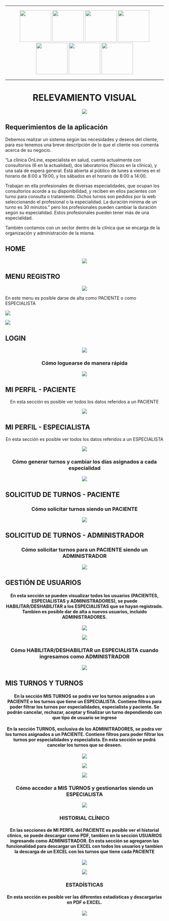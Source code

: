<hr>
<p align="center">
<img width=100 src="https://github.com/EmmaVZ89/Relevamiento-Visual-PPS/blob/main/readme/ionic.png"/>
<img width=100 src="https://github.com/EmmaVZ89/Relevamiento-Visual-PPS/blob/main/readme/angular.png"/>
<img width=100 src="https://github.com/EmmaVZ89/Relevamiento-Visual-PPS/blob/main/readme/ts.png"/>
<img width=100 src="https://github.com/EmmaVZ89/Relevamiento-Visual-PPS/blob/main/readme/firebase.png"/>
<img width=100 src="https://github.com/EmmaVZ89/Relevamiento-Visual-PPS/blob/main/readme/html.png"/>
<img width=100 src="https://github.com/EmmaVZ89/Relevamiento-Visual-PPS/blob/main/readme/sass.png"/>
<img width=100 src="https://github.com/EmmaVZ89/Relevamiento-Visual-PPS/blob/main/readme/chartjs.png"/>
</p>
<hr>


<h1 align="center">RELEVAMIENTO VISUAL</h1>
<p align="center">
   <img src="https://raw.githubusercontent.com/EmmaVZ89/Clinica-Online-TP2-Laboratorio-IV/main/src/favicon.ico">
 </p>
 <h2>Requerimientos de la aplicación</h2>
 <p>
 Debemos realizar un sistema según las necesidades y deseos del cliente, para eso tenemos una breve
descripción de lo que el cliente nos comenta acerca de su negocio.
 </p>
  <p>
 “La clínica OnLine, especialista en salud, cuenta actualmente con consultorios (6 en la actualidad),
dos laboratorios (físicos en la clínica), y una sala de espera general. Está abierta al público de lunes a
viernes en el horario de 8:00 a 19:00, y los sábados en el horario de 8:00 a 14:00.
 </p>
 <p>
Trabajan en ella profesionales de diversas especialidades, que ocupan los consultorios acorde a su
disponibilidad, y reciben en ellos pacientes con turno para consulta o tratamiento. Dichos turnos son
pedidos por la web seleccionando el profesional o la especialidad. La duración mínima de un turno es
30 minutos.” pero los profesionales pueden cambiar la duración según su especialidad. Estos
profesionales pueden tener más de una especialidad.
 </p>
  <p>
También contamos con un sector dentro de la clínica que se encarga de la organización y
administración de la misma.
 </p>
 
 <h2>HOME</h2>
 <p align="center">
   <img src="https://github.com/EmmaVZ89/Clinica-Online-TP2-Laboratorio-IV/blob/main/src/assets/readme/img/home.png">
 </p>
 
 <h2>MENU REGISTRO</h2>
 <p align="center">
   <img src="https://github.com/EmmaVZ89/Clinica-Online-TP2-Laboratorio-IV/blob/main/src/assets/readme/img/menu-registros.png">
 </p>
 
 
 <p>En este menu es posible darse de alta como PACIENTE o como ESPECIALISTA</p>
 <p align="left">
   <img src="https://github.com/EmmaVZ89/Clinica-Online-TP2-Laboratorio-IV/blob/main/src/assets/readme/img/alta-paciente.png">
 </p>
 <p align="left">
   <img src="https://github.com/EmmaVZ89/Clinica-Online-TP2-Laboratorio-IV/blob/main/src/assets/readme/img/alta-especialista.png">
 </p>

<h2>LOGIN</h2>
 <p align="center">
   <img src="https://github.com/EmmaVZ89/Clinica-Online-TP2-Laboratorio-IV/blob/main/src/assets/readme/img/login.png">
 </p>
 
 <h3 align="center">Cómo loguearse de manera rápida</h3>
  <p align="center">
   <img src="https://github.com/EmmaVZ89/Clinica-Online-TP2-Laboratorio-IV/blob/main/src/assets/readme/gif/inicio-rapido.gif">
 </p>
  
  <h2>MI PERFIL - PACIENTE</h2>
  <p align="center">En esta sección es posible ver todos los datos referidos a un PACIENTE</p>
 <p align="center">
   <img src="https://github.com/EmmaVZ89/Clinica-Online-TP2-Laboratorio-IV/blob/main/src/assets/readme/img/mi-perfil-usuario.png">
 </p>
  
  <h2>MI PERFIL - ESPECIALISTA</h2>
  <p align="center">En esta sección es posible ver todos los datos referidos a un ESPECIALISTA</p>
 <p align="center">
   <img src="https://github.com/EmmaVZ89/Clinica-Online-TP2-Laboratorio-IV/blob/main/src/assets/readme/img/mi-perfil-especialista.png">
 </p>
  <h3 align="center">Cómo generar turnos y cambiar los días asignados a cada especialidad</h3>
  <p align="center">
   <img src="https://github.com/EmmaVZ89/Clinica-Online-TP2-Laboratorio-IV/blob/main/src/assets/readme/gif/perfil-especialista.gif">
 </p>
  
 <h2>SOLICITUD DE TURNOS - PACIENTE</h2>
    <h3 align="center">Cómo solicitar turnos siendo un PACIENTE</h3>
  <p align="center">
   <img src="https://github.com/EmmaVZ89/Clinica-Online-TP2-Laboratorio-IV/blob/main/src/assets/readme/gif/solicitar-turno.gif">
 </p>
   
  <h2>SOLICITUD DE TURNOS - ADMINISTRADOR</h2>
 <h3 align="center">Cómo solicitar turnos para un PACIENTE siendo un ADMINISTRADOR</h3>
  <p align="center">
   <img src="https://github.com/EmmaVZ89/Clinica-Online-TP2-Laboratorio-IV/blob/main/src/assets/readme/gif/solicitar-turno-admin.gif">
 </p>
   
   <h2>GESTIÓN DE USUARIOS</h2>
 <h4 align="center">En esta sección se pueden visualizar todos los usuarios (PACIENTES, ESPECIALISTAS y ADMINISTRADORES), se puede HABILITAR/DESHABILITAR a los ESPECIALISTAS que se hayan registrado. Tambien es posible dar de alta a nuevos usuarios, incluido ADMINISTRADORES.</h4>
  <p align="center">
   <img src="https://github.com/EmmaVZ89/Clinica-Online-TP2-Laboratorio-IV/blob/main/src/assets/readme/img/usuarios-admin.png">
 </p>
 <p align="center">
   <img src="https://github.com/EmmaVZ89/Clinica-Online-TP2-Laboratorio-IV/blob/main/src/assets/readme/img/menu-alta-usuarios-admin.png">
 </p>
 <h3 align="center">Cómo HABILITAR/DESHABILITAR un ESPECIALISTA cuando ingresamos como ADMINISTRADOR</h3>
  <p align="center">
   <img src="https://github.com/EmmaVZ89/Clinica-Online-TP2-Laboratorio-IV/blob/main/src/assets/readme/gif/habilitar-especialista.gif">
 </p>
 
 <h2>MIS TURNOS Y TURNOS</h2>
 <h4 align="center">En la sección MIS TURNOS se podra ver los turnos asignados a un PACIENTE o los turnos  que tiene un ESPECIALISTA. Contiene filtros para poder filtrar los turnos por especialidades, especialista y paciente. Se podrán cancelar, rechazar, aceptar y finalizar un turno dependiendo con que tipo de usuario se ingrese</h4>
  <h4 align="center">En la sección TURNOS, exclusiva de los ADMINITRADORES, se podra ver los turnos asignados a un PACIENTE. Contiene filtros para poder filtrar los turnos por especialidades y especialista. En esta sección se podrá cancelar los turnos que se deseen.</h4>
  <p align="center">
   <img src="https://github.com/EmmaVZ89/Clinica-Online-TP2-Laboratorio-IV/blob/main/src/assets/readme/img/mis-turnos-paciente.png">
 </p>
   <p align="center">
   <img src="https://github.com/EmmaVZ89/Clinica-Online-TP2-Laboratorio-IV/blob/main/src/assets/readme/img/mis-turnos-especialista.png">
 </p>
 </p>
   <p align="center">
   <img src="https://github.com/EmmaVZ89/Clinica-Online-TP2-Laboratorio-IV/blob/main/src/assets/readme/img/turnos-admin.png">
 </p>
 <h3 align="center">Cómo acceder a MIS TURNOS y gestionarlos siendo un ESPECIALISTA</h3>
  <p align="center">
   <img src="https://github.com/EmmaVZ89/Clinica-Online-TP2-Laboratorio-IV/blob/main/src/assets/readme/gif/mis-turnos-especialista.gif">
 </p>
 <h3 align="center">HISTORIAL CLÍNICO</h3>
 <h4 align="center">En las secciones de MI PERFIL del PACIENTE es posible ver el historial clínico, se puede descargar como PDF, tambien en la sección USUARIOS ingresando como ADMINISTRADOR. En esta sección se agregaron las funcionalidad para descargar un EXCEL con todos los usuarios y tambien la descarga de un EXCEL con los turnos que tiene cada PACIENTE</h4>
  <p align="center">
   <img src="https://github.com/EmmaVZ89/Clinica-Online-TP2-Laboratorio-IV/blob/main/src/assets/readme/img/mi-perfil-paciente-pdf.png">
 </p>
 <p align="center">
   <img src="https://github.com/EmmaVZ89/Clinica-Online-TP2-Laboratorio-IV/blob/main/src/assets/readme/img/historial-usuarios.png">
 </p>
 <h3 align="center">ESTADÍSTICAS</h3>
 <h4 align="center">En esta sección es posible ver las diferentes estadísticas y descargarlas en PDF o EXCEL.</h4>
  <p align="center">
   <img src="https://github.com/EmmaVZ89/Clinica-Online-TP2-Laboratorio-IV/blob/main/src/assets/readme/img/informes.png">
 </p>
